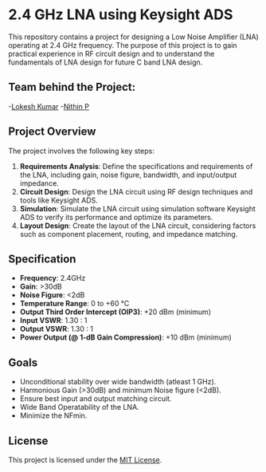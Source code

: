 

# 2.4 GHz LNA using Keysight ADS

This repository contains a project for designing a Low Noise Amplifier (LNA) operating at 2.4 GHz frequency. The purpose of this project is to gain practical experience in RF circuit design and to understand the fundamentals of LNA design for future C band LNA design.

## Team behind the Project:
-[Lokesh Kumar](URL)
-[Nithin P](URL)

## Project Overview

The project involves the following key steps:
1. **Requirements Analysis**: Define the specifications and requirements of the LNA, including gain, noise figure, bandwidth, and input/output impedance.
2. **Circuit Design**: Design the LNA circuit using RF design techniques and tools like Keysight ADS.
3. **Simulation**: Simulate the LNA circuit using simulation software Keysight ADS to verify its performance and optimize its parameters.
4. **Layout Design**: Create the layout of the LNA circuit, considering factors such as component placement, routing, and impedance matching.

## Specification

- **Frequency**: 2.4GHz
- **Gain**: >30dB
- **Noise Figure**: <2dB
- **Temperature Range**: 0 to +60 °C
- **Output Third Order Intercept (OIP3)**: +20 dBm (minimum)
- **Input VSWR**: 1.30 : 1
- **Output VSWR**: 1.30 : 1
- **Power Output (@ 1-dB Gain Compression)**: +10 dBm (minimum)

## Goals

- Unconditional stability over wide bandwidth (atleast 1 GHz).
- Harmonious Gain (>30dB) and minimum Noise figure (<2dB).
- Ensure best input and output matching circuit.
- Wide Band Operatability of the LNA.
- Minimize the NFmin.
   
## License

This project is licensed under the [MIT License](LICENSE).
